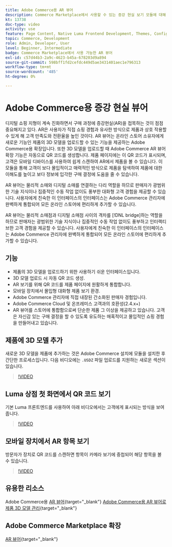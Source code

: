 ```yaml
---
title: Adobe Commerce용 AR 뷰어
description: Commerce Marketplace에서 사용할 수 있는 증강 현실 보기 모듈에 대해 알아봅니다.
kt: 13738
doc-type: video
activity: use
feature: Page Content, Native Luma Frontend Development, Themes, Configuration
topic: Commerce, Development
role: Admin, Developer, User
level: Beginner, Intermediate
badge: Commerce Marketplace에서 사용 가능한 AR 뷰어
exl-id: c57d44b3-2a9c-4623-b45a-678203d9a894
source-git-commit: 598bff1fd2cefdc449d5ae3431401aec1e796313
workflow-type: tm+mt
source-wordcount: '485'
ht-degree: 0%

---
```


# Adobe Commerce용 증강 현실 뷰어

디지털 쇼핑 지형이 계속 진화하면서 구매 과정에 증강현실(AR)을 접목하는 것이 점점 중요해지고 있다. AR은 사용자가 직접 쇼핑 경험과 유사한 방식으로 제품과 상호 작용할 수 있게 해 고객 만족도와 전환율을 높인 것이다.
AR 뷰어는 온라인 스토어 소유자에게 새로운 기능인 제품의 3D 모델을 업로드할 수 있는 기능을 제공하는 Adobe Commerce용 확장입니다. 또한 3D 모델을 업로드할 때 Adobe Commerce AR 뷰어 확장 기능은 자동으로 QR 코드를 생성합니다. 제품 페이지에는 이 QR 코드가 표시되며, 고객은 모바일 디바이스를 사용하여 쉽게 스캔하여 AR에서 제품을 볼 수 있습니다. 이 모듈을 통해 고객이 보다 몰입적이고 매력적인 방식으로 제품을 탐색하여 제품에 대한 이해도를 높이고 보다 정보에 입각한 구매 결정에 도움을 줄 수 있습니다.

AR 뷰어는 물리적 소매와 디지털 소매를 연결하는 다리 역할을 하므로 판매자가 광범위한 기술 지식이나 집중적인 수동 작업 없이도 풍부한 대화형 고객 경험을 제공할 수 있습니다. 사용자에게 친숙한 이 인터페이스의 인터페이스는 Adobe Commerce 관리자에 완벽하게 통합되어 모든 온라인 스토어에 편리하게 추가할 수 있습니다.

AR 뷰어는 물리적 소매점과 디지털 소매점 사이의 격차를 [!DNL bridge]하는 역할을 하므로 판매자는 광범위한 기술 지식이나 집중적인 수동 작업 없이도 풍부하고 인터랙티브한 고객 경험을 제공할 수 있습니다. 사용자에게 친숙한 이 인터페이스의 인터페이스는 Adobe Commerce 관리자에 완벽하게 통합되어 모든 온라인 스토어에 편리하게 추가할 수 있습니다.

## 기능

- 제품의 3D 모델을 업로드하기 위한 사용하기 쉬운 인터페이스입니다.
- 3D 모델 업로드 시 자동 QR 코드 생성.
- AR 보기를 위해 QR 코드를 제품 페이지에 원활하게 통합합니다.
- 모바일 장치에서 몰입형 대화형 제품 보기 환경.
- Adobe Commerce 관리자에 직접 내장된 간소화된 판매자 경험입니다.
- Adobe Commerce Cloud 및 온프레미스 고객과의 호환성(2.4.x+)
- AR 뷰어를 스토어에 통합함으로써 단순한 제품 그 이상을 제공하고 있습니다. 고객은 자신감 있는 구매 결정을 할 수 있도록 유도하는 매혹적이고 몰입적인 쇼핑 경험을 만들어내고 있습니다.

## 제품에 3D 모델 추가

새로운 3D 모델을 제품에 추가하는 것은 Adobe Commerce 설치에 모듈을 설치한 후 간단한 프로세스입니다.
다음 비디오에는 `.USDZ` 파일 업로드를 지원하는 새로운 섹션이 있습니다.

>[!VIDEO](https://video.tv.adobe.com/v/3422370?learn=on)

## Luma 상점 첫 화면에서 QR 코드 보기

기본 Luma 프론트엔드를 사용하여 아래 비디오에서는 고객에게 표시되는 방식을 보여 줍니다.

>[!VIDEO](https://video.tv.adobe.com/v/3422371?learn=on)

## 모바일 장치에서 AR 항목 보기

방문자가 장치로 QR 코드를 스캔하면 항목이 카메라 보기에 중첩되어 해당 항목을 볼 수 있습니다.

>[!VIDEO](https://video.tv.adobe.com/v/3422372?learn=on)

## 유용한 리소스

Adobe Commerce용 [AR 뷰어](https://experienceleague.adobe.com/docs/commerce-admin/catalog/products/digital-assets/product-3d-model/ar-viewer-overview.html?lang=ko){target="_blank"}
[Adobe Commerce용 AR 뷰어로 제품 3D 모델 관리](https://experienceleague.adobe.com/docs/commerce-admin/catalog/products/digital-assets/product-3d-model/ar-viewer-setup.html?lang=ko){target="_blank"}

## Adobe Commerce Marketplace 확장

[AR 뷰어](https://commercemarketplace.adobe.com/magento-module-arviewer.html){target="_blank"}
